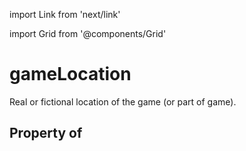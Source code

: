 import Link from 'next/link'
  
import Grid from '@components/Grid'

# gameLocation

Real or fictional location of the game (or part of game).

## Property of




